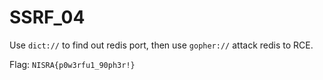 # SSRF_04

Use `dict://` to find out redis port, then use `gopher://` attack redis to RCE.

Flag: `NISRA{p0w3rfu1_90ph3r!}`